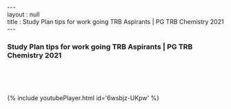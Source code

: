 ---<br>layout : null<br>title : Study Plan tips for work going TRB Aspirants | PG TRB Chemistry 2021<br>---<br><h3>Study Plan tips for work going TRB Aspirants | PG TRB Chemistry 2021</h3><br><br><p></p><br>{% include youtubePlayer.html id='6wsbjz-UKpw' %}<br>